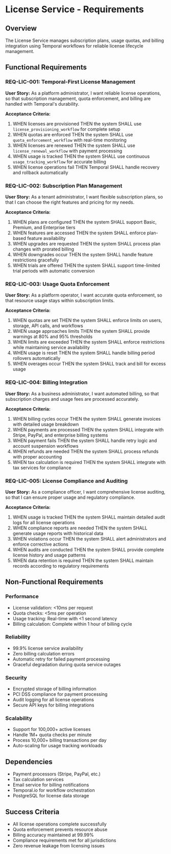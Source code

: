 # License Service - Requirements

## Overview
The License Service manages subscription plans, usage quotas, and billing integration using Temporal workflows for reliable license lifecycle management.

## Functional Requirements

### REQ-LIC-001: Temporal-First License Management
**User Story:** As a platform administrator, I want reliable license operations, so that subscription management, quota enforcement, and billing are handled with Temporal's durability.

**Acceptance Criteria:**
1. WHEN licenses are provisioned THEN the system SHALL use `license_provisioning_workflow` for complete setup
2. WHEN quotas are enforced THEN the system SHALL use `quota_enforcement_workflow` with real-time monitoring
3. WHEN licenses are renewed THEN the system SHALL use `license_renewal_workflow` with payment processing
4. WHEN usage is tracked THEN the system SHALL use continuous `usage_tracking_workflow` for accurate billing
5. WHEN license operations fail THEN Temporal SHALL handle recovery and rollback automatically

### REQ-LIC-002: Subscription Plan Management
**User Story:** As a tenant administrator, I want flexible subscription plans, so that I can choose the right features and pricing for my needs.

**Acceptance Criteria:**
1. WHEN plans are configured THEN the system SHALL support Basic, Premium, and Enterprise tiers
2. WHEN features are accessed THEN the system SHALL enforce plan-based feature availability
3. WHEN upgrades are requested THEN the system SHALL process plan changes with prorated billing
4. WHEN downgrades occur THEN the system SHALL handle feature restrictions gracefully
5. WHEN trials are offered THEN the system SHALL support time-limited trial periods with automatic conversion

### REQ-LIC-003: Usage Quota Enforcement
**User Story:** As a platform operator, I want accurate quota enforcement, so that resource usage stays within subscription limits.

**Acceptance Criteria:**
1. WHEN quotas are set THEN the system SHALL enforce limits on users, storage, API calls, and workflows
2. WHEN usage approaches limits THEN the system SHALL provide warnings at 80% and 95% thresholds
3. WHEN limits are exceeded THEN the system SHALL enforce restrictions while maintaining service availability
4. WHEN usage is reset THEN the system SHALL handle billing period rollovers automatically
5. WHEN overages occur THEN the system SHALL track and bill for excess usage

### REQ-LIC-004: Billing Integration
**User Story:** As a business administrator, I want automated billing, so that subscription charges and usage fees are processed accurately.

**Acceptance Criteria:**
1. WHEN billing cycles occur THEN the system SHALL generate invoices with detailed usage breakdown
2. WHEN payments are processed THEN the system SHALL integrate with Stripe, PayPal, and enterprise billing systems
3. WHEN payment fails THEN the system SHALL handle retry logic and account suspension workflows
4. WHEN refunds are needed THEN the system SHALL process refunds with proper accounting
5. WHEN tax calculation is required THEN the system SHALL integrate with tax services for compliance

### REQ-LIC-005: License Compliance and Auditing
**User Story:** As a compliance officer, I want comprehensive license auditing, so that I can ensure proper usage and regulatory compliance.

**Acceptance Criteria:**
1. WHEN usage is tracked THEN the system SHALL maintain detailed audit logs for all license operations
2. WHEN compliance reports are needed THEN the system SHALL generate usage reports with historical data
3. WHEN violations occur THEN the system SHALL alert administrators and enforce corrective actions
4. WHEN audits are conducted THEN the system SHALL provide complete license history and usage patterns
5. WHEN data retention is required THEN the system SHALL maintain records according to regulatory requirements

## Non-Functional Requirements

### Performance
- License validation: <10ms per request
- Quota checks: <5ms per operation
- Usage tracking: Real-time with <1 second latency
- Billing calculation: Complete within 1 hour of billing cycle

### Reliability
- 99.9% license service availability
- Zero billing calculation errors
- Automatic retry for failed payment processing
- Graceful degradation during quota service outages

### Security
- Encrypted storage of billing information
- PCI DSS compliance for payment processing
- Audit logging for all license operations
- Secure API keys for billing integrations

### Scalability
- Support for 100,000+ active licenses
- Handle 1M+ quota checks per minute
- Process 10,000+ billing transactions per day
- Auto-scaling for usage tracking workloads

## Dependencies
- Payment processors (Stripe, PayPal, etc.)
- Tax calculation services
- Email service for billing notifications
- Temporal.io for workflow orchestration
- PostgreSQL for license data storage

## Success Criteria
- All license operations complete successfully
- Quota enforcement prevents resource abuse
- Billing accuracy maintained at 99.99%
- Compliance requirements met for all jurisdictions
- Zero revenue leakage from licensing issues